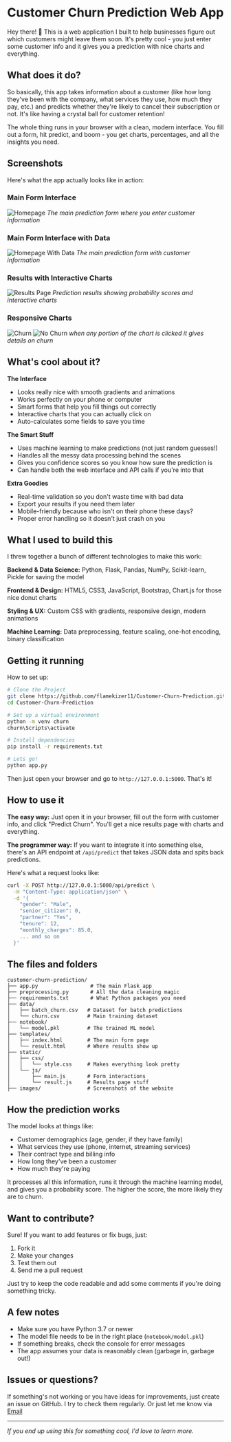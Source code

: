 # Customer Churn Prediction Web App

Hey there! 👋 This is a web application I built to help businesses figure out which customers might leave them soon. It's pretty cool - you just enter some customer info and it gives you a prediction with nice charts and everything.

## What does it do?

So basically, this app takes information about a customer (like how long they've been with the company, what services they use, how much they pay, etc.) and predicts whether they're likely to cancel their subscription or not. It's like having a crystal ball for customer retention!

The whole thing runs in your browser with a clean, modern interface. You fill out a form, hit predict, and boom - you get charts, percentages, and all the insights you need.

## Screenshots

Here's what the app actually looks like in action:

### Main Form Interface
![Homepage](images/1.png)
*The main prediction form where you enter customer information*

### Main Form Interface with Data
![Homepage With Data](images/2.png)
*The main prediction form with customer information*

### Results with Interactive Charts
![Results Page](images/3.png)
*Prediction results showing probability scores and interactive charts*

### Responsive Charts 
![Churn](images/4.png)
![No Churn](images/5.png)
*when any portion of the chart is clicked it gives details on churn*

## What's cool about it?

**The Interface**
- Looks really nice with smooth gradients and animations
- Works perfectly on your phone or computer
- Smart forms that help you fill things out correctly
- Interactive charts that you can actually click on
- Auto-calculates some fields to save you time

**The Smart Stuff**
- Uses machine learning to make predictions (not just random guesses!)
- Handles all the messy data processing behind the scenes
- Gives you confidence scores so you know how sure the prediction is
- Can handle both the web interface and API calls if you're into that

**Extra Goodies**
- Real-time validation so you don't waste time with bad data
- Export your results if you need them later
- Mobile-friendly because who isn't on their phone these days?
- Proper error handling so it doesn't just crash on you

## What I used to build this

I threw together a bunch of different technologies to make this work:

**Backend & Data Science:** Python, Flask, Pandas, NumPy, Scikit-learn, Pickle for saving the model

**Frontend & Design:** HTML5, CSS3, JavaScript, Bootstrap, Chart.js for those nice donut charts

**Styling & UX:** Custom CSS with gradients, responsive design, modern animations

**Machine Learning:** Data preprocessing, feature scaling, one-hot encoding, binary classification

## Getting it running

How to set up:

```bash
# Clone the Project
git clone https://github.com/flamekizer11/Customer-Churn-Prediction.git
cd Customer-Churn-Prediction

# Set up a virtual environment
python -m venv churn
churn\Scripts\activate

# Install dependencies
pip install -r requirements.txt

# Lets go!
python app.py
```

Then just open your browser and go to `http://127.0.0.1:5000`. That's it!

## How to use it

**The easy way:**
Just open it in your browser, fill out the form with customer info, and click "Predict Churn". You'll get a nice results page with charts and everything.

**The programmer way:**
If you want to integrate it into something else, there's an API endpoint at `/api/predict` that takes JSON data and spits back predictions.

Here's what a request looks like:
```bash
curl -X POST http://127.0.0.1:5000/api/predict \
  -H "Content-Type: application/json" \
  -d '{
    "gender": "Male",
    "senior_citizen": 0,
    "partner": "Yes",
    "tenure": 12,
    "monthly_charges": 85.0,
    ... and so on
  }'
```

## The files and folders

```
customer-churn-prediction/
├── app.py                 # The main Flask app
├── preprocessing.py       # All the data cleaning magic
├── requirements.txt       # What Python packages you need
├── data/
│   ├── batch_churn.csv   # Dataset for batch predictions
│   └── churn.csv         # Main training dataset
├── notebook/
│   └── model.pkl         # The trained ML model
├── templates/
│   ├── index.html        # The main form page
│   └── result.html       # Where results show up
├── static/
│   ├── css/
│   │   └── style.css     # Makes everything look pretty
│   └── js/
│       ├── main.js       # Form interactions
│       └── result.js     # Results page stuff
├── images/               # Screenshots of the website
```

## How the prediction works

The model looks at things like:
- Customer demographics (age, gender, if they have family)
- What services they use (phone, internet, streaming services)
- Their contract type and billing info
- How long they've been a customer
- How much they're paying

It processes all this information, runs it through the machine learning model, and gives you a probability score. The higher the score, the more likely they are to churn.


## Want to contribute?

Sure! If you want to add features or fix bugs, just:
1. Fork it
2. Make your changes
3. Test them out
4. Send me a pull request

Just try to keep the code readable and add some comments if you're doing something tricky.

## A few notes

- Make sure you have Python 3.7 or newer
- The model file needs to be in the right place (`notebook/model.pkl`)
- If something breaks, check the console for error messages
- The app assumes your data is reasonably clean (garbage in, garbage out!)

## Issues or questions?

If something's not working or you have ideas for improvements, just create an issue on GitHub. I try to check them regularly.
Or just let me know via [Email](mailtto:pratiksinghyo02776@gmail.com)

---
*If you end up using this for something cool, I'd love to learn more.*
